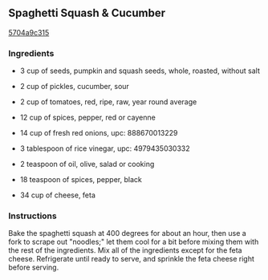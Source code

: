 ## Spaghetti Squash & Cucumber

[5704a9c315](http://www.food.com/recipe/spaghetti-squash-cucumber-326339)

### Ingredients

 - 3 cup of seeds, pumpkin and squash seeds, whole, roasted, without salt

 - 2 cup of pickles, cucumber, sour

 - 2 cup of tomatoes, red, ripe, raw, year round average

 - 12 cup of spices, pepper, red or cayenne

 - 14 cup of fresh red onions, upc: 888670013229

 - 3 tablespoon of rice vinegar, upc: 4979435030332

 - 2 teaspoon of oil, olive, salad or cooking

 - 18 teaspoon of spices, pepper, black

 - 34 cup of cheese, feta

### Instructions

Bake the spaghetti squash at 400 degrees for about an hour, then use a fork to scrape out "noodles;" let them cool for a bit before mixing them with the rest of the ingredients. Mix all of the ingredients except for the feta cheese. Refrigerate until ready to serve, and sprinkle the feta cheese right before serving.